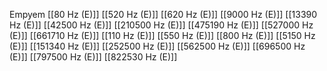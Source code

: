 Empyem
[[80 Hz (E)]]
[[520 Hz (E)]]
[[620 Hz (E)]]
[[9000 Hz (E)]]
[[13390 Hz (E)]]
[[42500 Hz (E)]]
[[210500 Hz (E)]]
[[475190 Hz (E)]]
[[527000 Hz (E)]]
[[661710 Hz (E)]]
[[110 Hz (E)]]
[[550 Hz (E)]]
[[800 Hz (E)]]
[[5150 Hz (E)]]
[[151340 Hz (E)]]
[[252500 Hz (E)]]
[[562500 Hz (E)]]
[[696500 Hz (E)]]
[[797500 Hz (E)]]
[[822530 Hz (E)]]